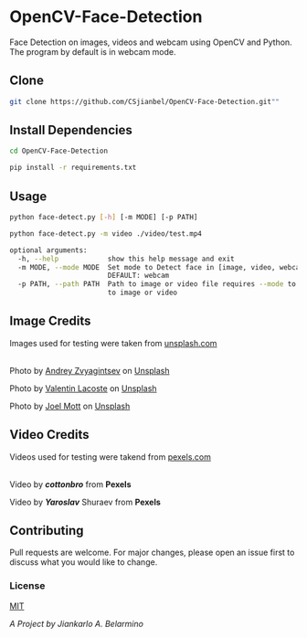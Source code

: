 # OpenCV-Face-Detection

Face Detection on images, videos and webcam using OpenCV and Python.<br />
The program by default is in webcam mode.<br />

## Clone

```bash
git clone https://github.com/CSjianbel/OpenCV-Face-Detection.git""
```

## Install Dependencies

```bash
cd OpenCV-Face-Detection

pip install -r requirements.txt
```

## Usage

```bash
python face-detect.py [-h] [-m MODE] [-p PATH]

python face-detect.py -m video ./video/test.mp4

optional arguments:
  -h, --help            show this help message and exit
  -m MODE, --mode MODE  Set mode to Detect face in [image, video, webcam] :
                        DEFAULT: webcam
  -p PATH, --path PATH  Path to image or video file requires --mode to be set
                        to image or video
```

## Image Credits

Images used for testing were taken from [unsplash.com](https://unsplash.com/)<br /><br />

<span>Photo by <a href="https://unsplash.com/@zvandrei?utm_source=unsplash&amp;utm_medium=referral&amp;utm_content=creditCopyText">Andrey Zvyagintsev</a> on <a href="https://unsplash.com/?utm_source=unsplash&amp;utm_medium=referral&amp;utm_content=creditCopyText">Unsplash</a></span>

<span>Photo by <a href="https://unsplash.com/@valentinlacoste?utm_source=unsplash&amp;utm_medium=referral&amp;utm_content=creditCopyText">Valentin Lacoste</a> on <a href="https://unsplash.com/?utm_source=unsplash&amp;utm_medium=referral&amp;utm_content=creditCopyText">Unsplash</a></span>

<span>Photo by <a href="https://unsplash.com/@joelmott?utm_source=unsplash&amp;utm_medium=referral&amp;utm_content=creditCopyText">Joel Mott</a> on <a href="https://unsplash.com/t/people?utm_source=unsplash&amp;utm_medium=referral&amp;utm_content=creditCopyText">Unsplash</a></span>

## Video Credits

Videos used for testing were takend from [pexels.com](https://www.pexels.com/)<br /><br />

<span><p>Video by **_cottonbro_** from **Pexels**</p></span>
<span><p>Video by **_Yaroslav_** Shuraev from **Pexels**</p></span>

## Contributing

Pull requests are welcome. For major changes, please open an issue first to discuss what you would like to change.

### License

[MIT](https://choosealicense.com/licenses/mit/)

_A Project by Jiankarlo A. Belarmino_

